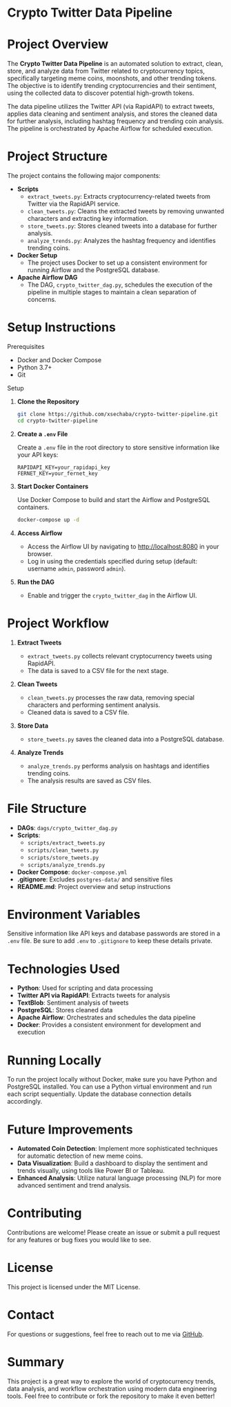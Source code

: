 # Crypto Twitter Data Pipeline

# Project Overview

The **Crypto Twitter Data Pipeline** is an automated solution to extract, clean, store, and analyze data from Twitter related to cryptocurrency topics, specifically targeting meme coins, moonshots, and other trending tokens. The objective is to identify trending cryptocurrencies and their sentiment, using the collected data to discover potential high-growth tokens.

The data pipeline utilizes the Twitter API (via RapidAPI) to extract tweets, applies data cleaning and sentiment analysis, and stores the cleaned data for further analysis, including hashtag frequency and trending coin analysis. The pipeline is orchestrated by Apache Airflow for scheduled execution.

# Project Structure

The project contains the following major components:

- **Scripts**
  - `extract_tweets.py`: Extracts cryptocurrency-related tweets from Twitter via the RapidAPI service.
  - `clean_tweets.py`: Cleans the extracted tweets by removing unwanted characters and extracting key information.
  - `store_tweets.py`: Stores cleaned tweets into a database for further analysis.
  - `analyze_trends.py`: Analyzes the hashtag frequency and identifies trending coins.
- **Docker Setup**
  - The project uses Docker to set up a consistent environment for running Airflow and the PostgreSQL database.
- **Apache Airflow DAG**
  - The DAG, `crypto_twitter_dag.py`, schedules the execution of the pipeline in multiple stages to maintain a clean separation of concerns.

# Setup Instructions

Prerequisites

- Docker and Docker Compose
- Python 3.7+
- Git

Setup

1. **Clone the Repository**

   ```bash
   git clone https://github.com/xsechaba/crypto-twitter-pipeline.git
   cd crypto-twitter-pipeline
   ```

2. **Create a `.env` File**

   Create a `.env` file in the root directory to store sensitive information like your API keys:

   ```
   RAPIDAPI_KEY=your_rapidapi_key
   FERNET_KEY=your_fernet_key
   ```

3. **Start Docker Containers**

   Use Docker Compose to build and start the Airflow and PostgreSQL containers.

   ```bash
   docker-compose up -d
   ```

4. **Access Airflow**

   - Access the Airflow UI by navigating to [http://localhost:8080](http://localhost:8080) in your browser.
   - Log in using the credentials specified during setup (default: username `admin`, password `admin`).

5. **Run the DAG**

   - Enable and trigger the `crypto_twitter_dag` in the Airflow UI.

# Project Workflow

1. **Extract Tweets**

   - `extract_tweets.py` collects relevant cryptocurrency tweets using RapidAPI.
   - The data is saved to a CSV file for the next stage.

2. **Clean Tweets**

   - `clean_tweets.py` processes the raw data, removing special characters and performing sentiment analysis.
   - Cleaned data is saved to a CSV file.

3. **Store Data**

   - `store_tweets.py` saves the cleaned data into a PostgreSQL database.

4. **Analyze Trends**

   - `analyze_trends.py` performs analysis on hashtags and identifies trending coins.
   - The analysis results are saved as CSV files.
   
# File Structure

- **DAGs**: `dags/crypto_twitter_dag.py`
- **Scripts**:
  - `scripts/extract_tweets.py`
  - `scripts/clean_tweets.py`
  - `scripts/store_tweets.py`
  - `scripts/analyze_trends.py`
- **Docker Compose**: `docker-compose.yml`
- **.gitignore**: Excludes `postgres-data/` and sensitive files
- **README.md**: Project overview and setup instructions

# Environment Variables

Sensitive information like API keys and database passwords are stored in a `.env` file. Be sure to add `.env` to `.gitignore` to keep these details private.

# Technologies Used

- **Python**: Used for scripting and data processing
- **Twitter API via RapidAPI**: Extracts tweets for analysis
- **TextBlob**: Sentiment analysis of tweets
- **PostgreSQL**: Stores cleaned data
- **Apache Airflow**: Orchestrates and schedules the data pipeline
- **Docker**: Provides a consistent environment for development and execution

# Running Locally

To run the project locally without Docker, make sure you have Python and PostgreSQL installed. You can use a Python virtual environment and run each script sequentially. Update the database connection details accordingly.

# Future Improvements

- **Automated Coin Detection**: Implement more sophisticated techniques for automatic detection of new meme coins.
- **Data Visualization**: Build a dashboard to display the sentiment and trends visually, using tools like Power BI or Tableau.
- **Enhanced Analysis**: Utilize natural language processing (NLP) for more advanced sentiment and trend analysis.

# Contributing

Contributions are welcome! Please create an issue or submit a pull request for any features or bug fixes you would like to see.

# License

This project is licensed under the MIT License.

# Contact

For questions or suggestions, feel free to reach out to me via [GitHub](https://github.com/xsechaba).

# Summary

This project is a great way to explore the world of cryptocurrency trends, data analysis, and workflow orchestration using modern data engineering tools. Feel free to contribute or fork the repository to make it even better!
